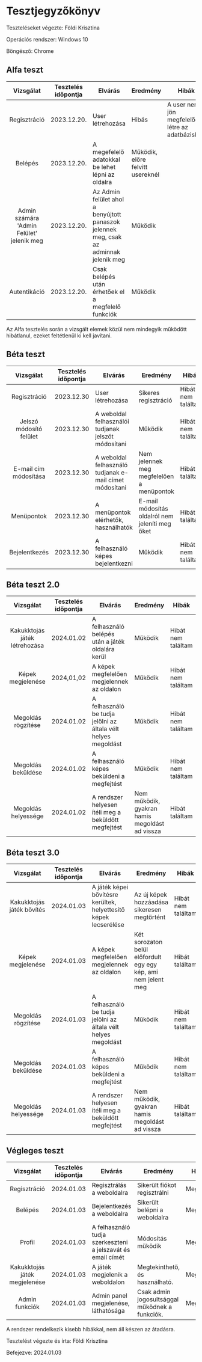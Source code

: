 # Tesztjegyzőkönyv

Teszteléseket végezte: Földi Krisztina

Operációs rendszer: Windows 10

Böngésző: Chrome


## Alfa teszt

| Vizsgálat | Tesztelés időpontja | Elvárás | Eredmény | Hibák |
| :---: | --- | --- | --- | --- |
| Regisztráció | 2023.12.20. | User létrehozása | Hibás | A user nem jön megfelelően létre az adatbázisban| 
| Belépés | 2023.12.20. | A megefelelő adatokkal be lehet lépni az oldalra | Működik, előre felvitt usereknél | 
| Admin számára 'Admin Felület' jelenik meg  | 2023.12.20. | Az Admin felület ahol a benyújtott panaszok jelennek meg, csak az adminnak jelenik meg| Működik | 
| Autentikáció | 2023.12.20. | Csak belépés után érhetőek el a megfelelő funkciók | Működik |

Az Alfa tesztelés során a vizsgált elemek közül nem mindegyik működött hibátlanul, ezeket feltétlenül ki kell javítani.

## Béta teszt

| Vizsgálat | Tesztelés időpontja | Elvárás | Eredmény | Hibák |
| :---: | --- | --- | --- | --- |
| Regisztráció | 2023.12.30 | User létrehozása | Sikeres regisztráció | Hibát nem találtam |
| Jelszó módosító felület | 2023.12.30 | A weboldal felhasználói tudjanak jelszót módosítani | Működik| Hibát nem találtam |
| E-mail cím módosítása | 2023.12.30 | A weboldal felhasználó tudjanak e-mail címet módosítani | Nem jelennek meg megfelelően a menüpontok | Hibát találtam |
| Menüpontok | 2023.12.30 | A menüpontok elérhetők, használhatók | E-mail módosítás oldalról nem jeleníti meg őket| Hibát találtam |
| Bejelentkezés | 2023.12.30 | A felhasználó képes bejelentkezni | Működik | Hibát nem találtam |

## Béta teszt 2.0

| Vizsgálat | Tesztelés időpontja | Elvárás | Eredmény | Hibák |
| :---: | --- | --- | --- | --- |
| Kakukktojás játék létrehozása | 2024.01.02 |A felhasználó belépés után a játék oldalára kerül | Működik | Hibát nem találtam |
| Képek megjelenése | 2024,01,02 | A képek megfelelően megjelennek az oldalon| Működik| Hibát nem találtam |
| Megoldás rögzítése | 2024.01.02 | A felhasználó be tudja jelölni az általa vélt helyes megoldást | Működik | Hibát nem találtam |
| Megoldás beküldése | 2024.01.02 | A felhasználó képes beküldeni a megfejtést | Működik| Hibát nem találtam |
| Megoldás helyessége | 2024.01.02 | A rendszer helyesen ítéli meg a beküldött megfejtést| Nem működik, gyakran hamis megoldást ad vissza | Hibát találtam |

## Béta teszt 3.0

| Vizsgálat | Tesztelés időpontja | Elvárás | Eredmény | Hibák |
| :---: | --- | --- | --- | --- |
| Kakukktojás játék bővítés| 2024.01.03 | A játék képei bővítésre kerültek, helyettesítő képek lecserélése | Az új képek hozzáadása sikeresen megtörtént | Hibát nem találtam |
| Képek megjelenése | 2024.01.03 | A képek megfelelően megjelennek az oldalon| Két sorozaton belül előfordult egy egy kép, ami nem jelent meg| Hibát találtam |
| Megoldás rögzítése | 2024.01.03 | A felhasználó be tudja jelölni az általa vélt helyes megoldást | Működik | Hibát nem találtam |
| Megoldás beküldése | 2024.01.03 | A felhasználó képes beküldeni a megfejtést | Működik| Hibát nem találtam |
| Megoldás helyessége | 2024.01.03 | A rendszer helyesen ítéli meg a beküldött megfejtést| Nem működik, gyakran hamis megoldást ad vissza | Hibát találtam |

## Végleges teszt
| Vizsgálat | Tesztelés időpontja | Elvárás | Eredmény | Hibák |
| :---: | --- | --- | --- | --- |
| Regisztráció | 2024.01.03 | Regisztrálás a weboldalra | Sikerült fiókot regisztrálni | Megfelelő |
| Belépés | 2024.01.03 | Bejelentkezés a weboldalra | Sikerült belépni a weboldalra | Megfelelő |
| Profil | 2024.01.03 | A felhasználó tudja szerkeszteni a jelszavát és email címét | Módosítás müködik |  Megfelelő |
| Kakukktojás játék megjelenése | 2024.01.03 | A játék megjelenik a weboldalon | Megtekinthető, és használható. | Megfelelő |
| Admin funkciók | 2024.01.03 | Admin panel megjelenése, láthatósága | Csak admin jogosultsággal működnek a funkciók. | Megfelelő |

A rendszer rendelkezik kisebb hibákkal, nem áll készen az átadásra.

Tesztelést végezte és írta: Földi Krisztina

Befejezve: 2024.01.03